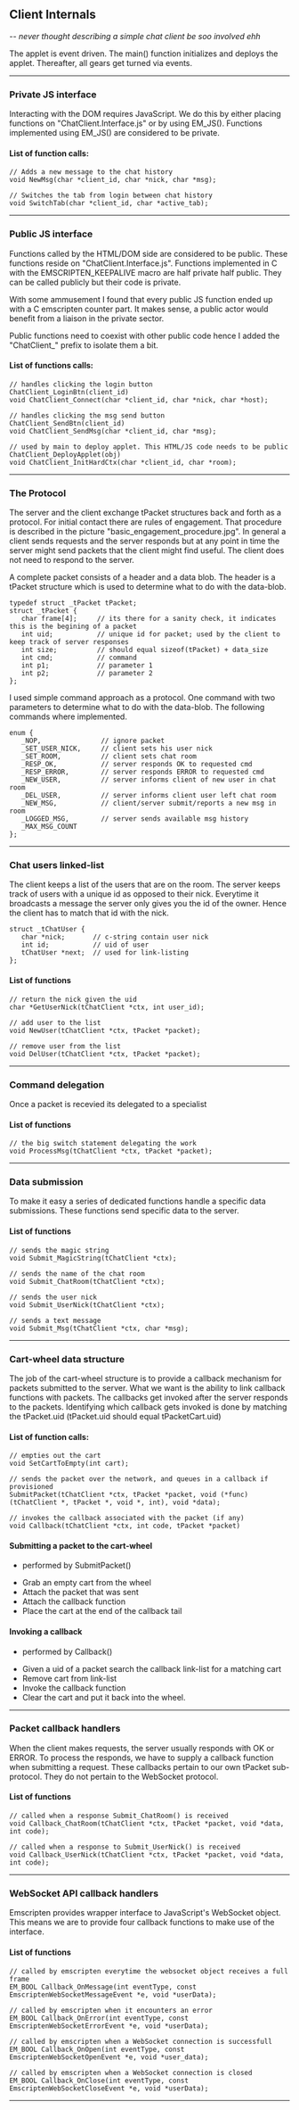 ## Client Internals
-- *never thought describing a simple chat client be soo involved ehh*

The applet is event driven. The main() function initializes and deploys the applet. Thereafter, all gears get turned via events.

---

### Private JS interface 
Interacting with the DOM requires JavaScript. We do this by either placing functions on "ChatClient.Interface.js" or by using EM_JS(). Functions implemented using EM_JS() are considered to be private. 

#### List of function calls:

    // Adds a new message to the chat history
    void NewMsg(char *client_id, char *nick, char *msg);

    // Switches the tab from login between chat history
    void SwitchTab(char *client_id, char *active_tab);

---

### Public JS interface 
Functions called by the HTML/DOM side are considered to be public. These functions reside on "ChatClient.Interface.js". Functions implemented in C with the EMSCRIPTEN_KEEPALIVE macro are half private half public. They can be called publicly but their code is private. 

With some ammusement I found that every public JS function ended up with a C emscripten counter part. It makes sense, a public actor would benefit from a liaison in the private sector. 

Public functions need to coexist with other public code hence I added the "ChatClient_" prefix to isolate them a bit.

#### List of functions calls:

    // handles clicking the login button
    ChatClient_LoginBtn(client_id)
    void ChatClient_Connect(char *client_id, char *nick, char *host);

    // handles clicking the msg send button
    ChatClient_SendBtn(client_id)
    void ChatClient_SendMsg(char *client_id, char *msg);

    // used by main to deploy applet. This HTML/JS code needs to be public
    ChatClient_DeployApplet(obj)
    void ChatClient_InitHardCtx(char *client_id, char *room);



---

### The Protocol
The server and the client exchange tPacket structures back and forth as a protocol. For initial contact there are rules of engagement. That procedure is described in the picture "basic_engagement_procedure.jpg". In general a client sends requests and the server responds but at any point in time the server might send packets that the client might find useful. The client does not need to respond to the server.

A complete packet consists of a header and a data blob. The header is a tPacket structure which is used to determine what to do with the data-blob.

    typedef struct _tPacket tPacket;
    struct _tPacket {
       char frame[4];     // its there for a sanity check, it indicates this is the begining of a packet
       int uid;           // unique id for packet; used by the client to keep track of server responses
       int size;          // should equal sizeof(tPacket) + data_size
       int cmd;           // command
       int p1;            // parameter 1
       int p2;            // parameter 2
    };

I used simple command approach as a protocol. One command with two parameters to determine what to do with the data-blob. The following commands where implemented.

    enum {
       _NOP,               // ignore packet
       _SET_USER_NICK,     // client sets his user nick
       _SET_ROOM,          // client sets chat room
       _RESP_OK,           // server responds OK to requested cmd
       _RESP_ERROR,        // server responds ERROR to requested cmd
       _NEW_USER,          // server informs client of new user in chat room
       _DEL_USER,          // server informs client user left chat room
       _NEW_MSG,           // client/server submit/reports a new msg in room
       _LOGGED_MSG,        // server sends available msg history
       _MAX_MSG_COUNT
    };

---

### Chat users linked-list
The client keeps a list of the users that are on the room. The server keeps track of users with a unique id as opposed to their nick. Everytime it broadcasts a message the server only gives you the id of the owner. Hence the client has to match that id with the nick.

    struct _tChatUser {
       char *nick;       // c-string contain user nick
       int id;           // uid of user
       tChatUser *next;  // used for link-listing
    };

#### List of functions

    // return the nick given the uid
    char *GetUserNick(tChatClient *ctx, int user_id);

    // add user to the list
    void NewUser(tChatClient *ctx, tPacket *packet);

    // remove user from the list
    void DelUser(tChatClient *ctx, tPacket *packet);

---

### Command delegation
Once a packet is recevied its delegated to a specialist

#### List of functions

    // the big switch statement delegating the work
    void ProcessMsg(tChatClient *ctx, tPacket *packet);

---

### Data submission
To make it easy a series of dedicated functions handle a specific data submissions. These functions send specific data to the server.

#### List of functions

    // sends the magic string
    void Submit_MagicString(tChatClient *ctx);

    // sends the name of the chat room
    void Submit_ChatRoom(tChatClient *ctx);

    // sends the user nick
    void Submit_UserNick(tChatClient *ctx);

    // sends a text message
    void Submit_Msg(tChatClient *ctx, char *msg);

---

### Cart-wheel data structure
The job of the cart-wheel structure is to provide a callback mechanism for packets submitted to the server. What we want is the ability to link callback functions with packets. The callbacks get invoked after the server responds to the packets. Identifying which callback gets invoked is done by matching the tPacket.uid (tPacket.uid should equal tPacketCart.uid)

#### List of function calls:

    // empties out the cart
    void SetCartToEmpty(int cart);

    // sends the packet over the network, and queues in a callback if provisioned
    SubmitPacket(tChatClient *ctx, tPacket *packet, void (*func)(tChatClient *, tPacket *, void *, int), void *data);

    // invokes the callback associated with the packet (if any)
    void Callback(tChatClient *ctx, int code, tPacket *packet)

#### Submitting a packet to the cart-wheel
 - performed by SubmitPacket()

  * Grab an empty cart from the wheel
  * Attach the packet that was sent
  * Attach the callback function
  * Place the cart at the end of the callback tail

#### Invoking a callback
 - performed by Callback()

  * Given a uid of a packet search the callback link-list for a matching cart
  * Remove cart from link-list
  * Invoke the callback function
  * Clear the cart and put it back into the wheel.

---

### Packet callback handlers
When the client makes requests, the server usually responds with OK or ERROR. To process the responds, we have to supply a callback function when submitting a request. These callbacks pertain to our own tPacket sub-protocol. They do not pertain to the WebSocket protocol.

#### List of functions

    // called when a response Submit_ChatRoom() is received
    void Callback_ChatRoom(tChatClient *ctx, tPacket *packet, void *data, int code);

    // called when a response to Submit_UserNick() is received
    void Callback_UserNick(tChatClient *ctx, tPacket *packet, void *data, int code);

---

### WebSocket API callback handlers
Emscripten provides wrapper interface to JavaScript's WebSocket object. This means we are to provide four callback functions to make use of the interface.

#### List of functions

    // called by emscripten everytime the websocket object receives a full frame
    EM_BOOL Callback_OnMessage(int eventType, const EmscriptenWebSocketMessageEvent *e, void *userData);

    // called by emscripten when it encounters an error
    EM_BOOL Callback_OnError(int eventType, const EmscriptenWebSocketErrorEvent *e, void *userData);

    // called by emscripten when a WebSocket connection is successfull
    EM_BOOL Callback_OnOpen(int eventType, const EmscriptenWebSocketOpenEvent *e, void *user_data);

    // called by emscripten when a WebSocket connection is closed
    EM_BOOL Callback_OnClose(int eventType, const EmscriptenWebSocketCloseEvent *e, void *userData);

---




